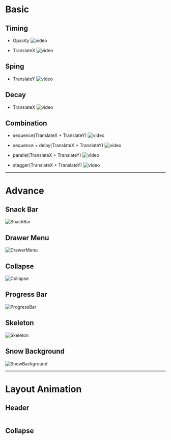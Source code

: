 # Basic

## Timing

- Opacity
  ![video](https://github.com/Yuhyeon0516/ReactNative-Animated-Study/assets/120432007/becc6396-9fd6-4a9e-9e91-299d92a73ab5)

- TranslateX
  ![video](https://github.com/Yuhyeon0516/ReactNative-Animated-Study/assets/120432007/5152c170-73f9-40cf-9a4c-e4cb4f5530d8)

## Sping

- TranslateY
  ![video](https://github.com/Yuhyeon0516/ReactNative-Animated-Study/assets/120432007/2883c201-dbdb-4239-b7d1-3c5bf24a34d5)

## Decay

- TranslateX
  ![video](https://github.com/Yuhyeon0516/ReactNative-Animated-Study/assets/120432007/fc84fcc0-9645-45af-99cd-40356884f79e)

## Combination

- sequence(TranslateX + TranslateY)
  ![video](https://github.com/Yuhyeon0516/ReactNative-Animated-Study/assets/120432007/3bb63ff0-9644-4e78-b97f-1142749e0b59)

- sequence + delay(TranslateX + TranslateY)
  ![video](https://github.com/Yuhyeon0516/ReactNative-Animated-Study/assets/120432007/0b5e0e38-4f00-49d2-8248-a1d483ddc4b0)

- parallel(TranslateX + TranslateY)
  ![video](https://github.com/Yuhyeon0516/ReactNative-Animated-Study/assets/120432007/582e7b43-0864-4f89-a29d-1583fde780b5)

- stagger(TranslateX + TranslateY)
  ![video](https://github.com/Yuhyeon0516/ReactNative-Animated-Study/assets/120432007/557a0e72-343e-4d41-be07-e62d29f36847)

---

# Advance

## Snack Bar

![SnackBar](https://github.com/Yuhyeon0516/ReactNative-Animated-Study/assets/120432007/e07c6870-ef9c-4411-b80a-bdf24b232b4e)

## Drawer Menu

![DrawerMenu](https://github.com/Yuhyeon0516/ReactNative-Animated-Study/assets/120432007/be040262-0bc3-4083-b312-bfc9616dea5d)

## Collapse

![Collapse](https://github.com/Yuhyeon0516/ReactNative-Animated-Study/assets/120432007/117454ec-b7bb-4f55-bfd9-af55d2276c22)

## Progress Bar

![ProgressBar](https://github.com/Yuhyeon0516/ReactNative-Animated-Study/assets/120432007/3dc40e75-123a-4838-ad15-76629a4fd87d)

## Skeleton

![Skeleton](https://github.com/Yuhyeon0516/ReactNative-Animated-Study/assets/120432007/b4041337-f22b-4296-bd69-b39009184c27)

## Snow Background

![SnowBackground](https://github.com/Yuhyeon0516/ReactNative-Animated-Study/assets/120432007/ae1a41b2-ac32-485c-8ba0-0002d7d0ccca)

---

# Layout Animation

## Header

![]()

## Collapse

![]()

